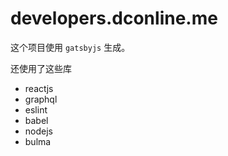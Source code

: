 # developers.dconline.me

这个项目使用 `gatsbyjs` 生成。

还使用了这些库

- reactjs
- graphql
- eslint
- babel
- nodejs
- bulma
